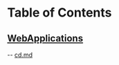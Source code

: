 # Table of Contents<br>
## [WebApplications](https://github.com/cse001/Programming/tree/main/WebApplications)<br>
-- [cd.md](https://github.com/cse001/Programming/tree/main/WebApplications/cd.md)<br>
